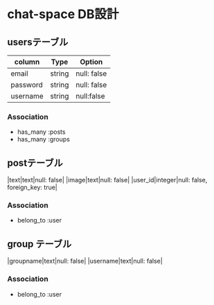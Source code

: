 # chat-space DB設計
## usersテーブル
|column|Type|Option|
|------|----|------|
|email|string|null: false|
|password|string|null: false|
|username|string|null:false|
### Association
- has_many :posts
- has_many :groups

## postテーブル
|text|text|null: false|
|image|text|null: false|
|user_id|integer|null: false, foreign_key: true|
### Association
- belong_to :user

## group テーブル
|groupname|text|null: false|
|username|text|null: false|
### Association
- belong_to :user




